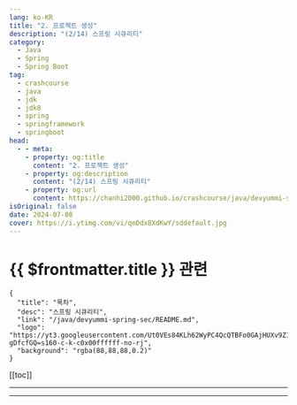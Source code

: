 ```yaml
---
lang: ko-KR
title: "2. 프로젝트 생성"
description: "(2/14) 스프링 시큐리티"
category: 
  - Java
  - Spring
  - Spring Boot
tag: 
  - crashcourse
  - java
  - jdk
  - jdk8
  - spring
  - springframework
  - springboot
head:
  - - meta:
    - property: og:title
      content: "2. 프로젝트 생성"
    - property: og:description
      content: "(2/14) 스프링 시큐리티"
    - property: og:url
      content: https://chanhi2000.github.io/crashcourse/java/devyummi-spring-sec/02.html
isOriginal: false
date: 2024-07-08
cover: https://i.ytimg.com/vi/qnDdx8XdKwY/sddefault.jpg
---
```


# {{ $frontmatter.title }} 관련

```component VPCard
{
  "title": "목차",
  "desc": "스프링 시큐리티",
  "link": "/java/devyummi-spring-sec/README.md",
  "logo": "https://yt3.googleusercontent.com/Ut0VEs84KLh62WyPC4QcQTBFo0GAjHUXv9Z1YUYKAVBV0vbgp90HT68ejnZ0NncO1X-gDfcfGQ=s160-c-k-c0x00ffffff-no-rj",
  "background": "rgba(88,88,88,0.2)"
}
```

[[toc]]

---

<SiteInfo
  name="2. 프로젝트 생성"
  desc="(2/14) 스프링 시큐리티"
  url="https://devyummi.com/page?id=668bd5de16014d6810ed85f3"
  logo="https://yt3.googleusercontent.com/Ut0VEs84KLh62WyPC4QcQTBFo0GAjHUXv9Z1YUYKAVBV0vbgp90HT68ejnZ0NncO1X-gDfcfGQ=s160-c-k-c0x00ffffff-no-rj"
  preview="https://i.ytimg.com/vi/qnDdx8XdKwY/sddefault.jpg"/>

<VidStack src="youtube/qnDdx8XdKwY" />

<!-- TODO: 작성 -->

<!-- 
<h2>의존성</h2><p><a href="https://start.spring.io/">start.spring.io 스프링 프로젝트 생성기 바로가기</a></p><p>&nbsp;</p><ul><li><strong>필수 의존성</strong><ul><li>Spring Web</li><li>Lombok</li><li>Mustache</li><li>Spring Security</li><li>Spring Data JPA</li><li>MySQL Driver</li></ul></li></ul><p>&nbsp;</p><hr><h2>데이터베이스 의존성</h2><p>임시로 주석처리</p><p>&nbsp;</p><hr><h2>main 페이지</h2><ul><li><strong>MainController</strong></li></ul><pre><code class="language-java hljs" data-highlighted="yes"><span class="hljs-keyword">package</span> com.example.testsecurity.controller;

<span class="hljs-keyword">import</span> org.springframework.stereotype.Controller;
<span class="hljs-keyword">import</span> org.springframework.web.bind.annotation.GetMapping;

<span class="hljs-meta">@Controller</span>
<span class="hljs-keyword">public</span> <span class="hljs-keyword">class</span> <span class="hljs-title class_">MainController</span> {

    <span class="hljs-meta">@GetMapping("/")</span>
    <span class="hljs-keyword">public</span> String <span class="hljs-title function_">mainP</span><span class="hljs-params">()</span> {

        <span class="hljs-keyword">return</span> <span class="hljs-string">"main"</span>;
    }
}</code><button class="copy-button"><i class="fa-regular fa-clipboard"></i><span>JAVA</span></button></pre><p>&nbsp;</p><ul><li><strong>main.mustache</strong></li></ul><pre><code class="language-html hljs language-xml" data-highlighted="yes"><span class="hljs-tag">&lt;<span class="hljs-name">html</span>&gt;</span>
<span class="hljs-tag">&lt;<span class="hljs-name">head</span>&gt;</span>
    <span class="hljs-tag">&lt;<span class="hljs-name">meta</span> <span class="hljs-attr">charset</span>=<span class="hljs-string">"UTF-8"</span>&gt;</span>
    <span class="hljs-tag">&lt;<span class="hljs-name">meta</span> <span class="hljs-attr">name</span>=<span class="hljs-string">"viewport"</span>
          <span class="hljs-attr">content</span>=<span class="hljs-string">"width=device-width, user-scalable=no, initial-scale=1.0, maximum-scale=1.0, minimum-scale=1.0"</span>&gt;</span>
    <span class="hljs-tag">&lt;<span class="hljs-name">meta</span> <span class="hljs-attr">http-equiv</span>=<span class="hljs-string">"X-UA-Compatible"</span> <span class="hljs-attr">content</span>=<span class="hljs-string">"ie=edge"</span>&gt;</span>
    <span class="hljs-tag">&lt;<span class="hljs-name">title</span>&gt;</span>Main Page<span class="hljs-tag">&lt;/<span class="hljs-name">title</span>&gt;</span>
<span class="hljs-tag">&lt;/<span class="hljs-name">head</span>&gt;</span>
<span class="hljs-tag">&lt;<span class="hljs-name">body</span>&gt;</span>
main page
<span class="hljs-tag">&lt;/<span class="hljs-name">body</span>&gt;</span>
<span class="hljs-tag">&lt;/<span class="hljs-name">html</span>&gt;</span></code><button class="copy-button"><i class="fa-regular fa-clipboard"></i><span>XML</span></button></pre><p>&nbsp;</p><hr><figure class="media"><div data-oembed-url="https://youtu.be/qnDdx8XdKwY"><div style="position: relative; padding-bottom: 100%; height: 0; padding-bottom: 56.2493%;"><iframe src="https://www.youtube.com/embed/qnDdx8XdKwY" style="position: absolute; width: 100%; height: 100%; top: 0; left: 0;" frameborder="0" allow="autoplay; encrypted-media" allowfullscreen=""></iframe></div></div></figure><hr><p>&nbsp;</p>
-->

---

<TagLinks />